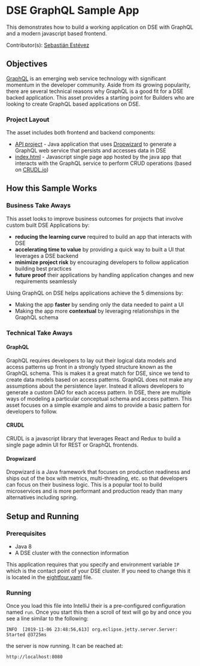 # DSE GraphQL Sample App

This demonstrates how to build a working application on DSE with GraphQL and a modern javascript based frontend.

Contributor(s): [Sebastián Estévez](https://github.com/phact)

## Objectives
[GraphQL](https://graphql.org/) is an emerging web service technology with significant momentum in the developer community.
Aside from its growing popularity, there are several technical reasons why GraphQL is a good fit for a DSE backed application.
This asset provides a starting point for Builders who are looking to create GraphQL based applications on DSE.

### Project Layout
The asset includes both frontend and backend components:

* [API project](src/main/java/com/syllogistic/eightfour) - Java application that uses [Dropwizard](https://www.dropwizard.io/en/stable/) to generate a GraphQL web service that persists and accesses data in DSE
* [index.html](src/main/resources/assets/index.htm) - Javascript single page app hosted by the java app that interacts with the GraphQL service to perform CRUD operations (based on [CRUDL.io](https://crudl.io/))

## How this Sample Works

### Business Take Aways

This asset looks to improve business outcomes for projects that involve custom built DSE Applications by:

* **reducing the learning curve** required to build an app that interacts with DSE
* **accelerating time to value** by providing a quick way to built a UI that leverages a DSE backend
* **minimize project risk** by encouraging developers to follow application building best practices
* **future proof** their applications by handling application changes and new requirements seamlessly

Using GraphQL on DSE helps applications achieve the 5 dimensions by:

* Making the app **faster** by sending only the data needed to paint a UI
* Making the app more **contextual** by leveraging relationships in the GraphQL schema

### Technical Take Aways

#### GraphQL

GraphQL requires developers to lay out their logical data models and access patterns up front in a strongly typed structure known as the GraphQL schema.
This is makes it a great match for DSE, since we tend to create data models based on access patterns.
GraphQL does not make any assumptions about the persistence layer.
Instead it allows developers to generate a custom DAO for each access pattern.
In DSE, there are multiple ways of modeling a particular conceptual schema and access pattern.
This asset focuses on a simple example and aims to provide a basic pattern for developers to follow.

#### CRUDL

CRUDL is a javascript library that leverages React and Redux to build a single page admin UI for REST or GraphQL frontends.

#### Dropwizard

Dropwizard is a Java framework that focuses on production readiness and ships out of the box with metrics, multi-threading, etc. so that developers can focus on their business logic. This is a popular tool to build microservices and is more performant and production ready than many alternatives including spring.

## Setup and Running

### Prerequisites

* Java 8
* A DSE cluster with the connection information

This application requires that you specify and environment variable `IP` which is the contact point of your DSE cluster.
If you need to change this it is located in the [eightfour.yaml](conf/eightfour.yaml) file.

### Running
Once you load this file into IntelliJ their is a pre-configured configuration named `run`.  Once you start this then a scroll of 
text will go by and once you see a line similar to the following:

```
INFO  [2019-11-06 23:48:56,613] org.eclipse.jetty.server.Server: Started @3725ms
```

the server is now running.  It can be reached at:

`http://localhost:8080`